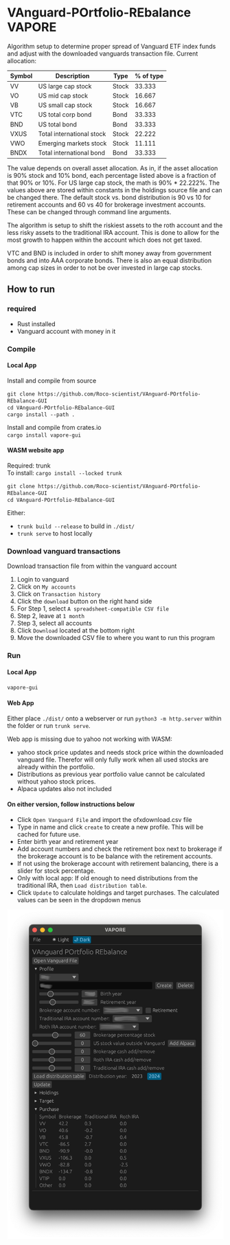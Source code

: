# VAnguard-POrtfolio-REbalance VAPORE
Algorithm setup to determine proper spread of Vanguard ETF index funds and adjust with the downloaded vanguards transaction file.  Current allocation:  
  
|Symbol|Description              |Type |% of type|
|------|-------------------------|-----|---------|
|VV    |US large cap stock       |Stock|33.333   |
|VO    |US mid cap stock         |Stock|16.667   |
|VB    |US small cap stock       |Stock|16.667   |
|VTC   |US total corp bond       |Bond |33.333   |
|BND   |US total bond            |Bond |33.333   |
|VXUS  |Total international stock|Stock|22.222   |
|VWO   |Emerging markets stock   |Stock|11.111   |
|BNDX  |Total international bond |Bond |33.333   |
  
The value depends on overall asset allocation.  As in, if the asset allocation is 90% stock and 10% bond, each percentage listed above is
a fraction of that 90% or 10%. For US large cap stock, the math is 90% * 22.222%.  The values above are stored within
constants in the holdings source file and can be changed there.  The default stock vs. bond distribution
is 90 vs 10 for retirement accounts and 60 vs 40 for brokerage investment accounts.  These can be changed 
through command line arguments.  
  
The algorithm is setup to shift the riskiest assets to the roth account
and the less risky assets to the traditional IRA account.  This is done to allow for the most growth to happen
within the account which does not get taxed.  
  
VTC and BND is included in order to shift money away from government bonds and into AAA corporate bonds.
There is also an equal distribution among cap sizes in order to not be over invested in large cap stocks.

## How to run
### required
- Rust installed
- Vanguard account with money in it

### Compile
#### Local App
Install and compile from source  
```
git clone https://github.com/Roco-scientist/VAnguard-POrtfolio-REbalance-GUI
cd VAnguard-POrtfolio-REbalance-GUI
cargo install --path .
```
  
Install and compile from crates.io  
`cargo install vapore-gui`
#### WASM website app
Required: trunk  
To install: `cargo install --locked trunk`  
  
```
git clone https://github.com/Roco-scientist/VAnguard-POrtfolio-REbalance-GUI
cd VAnguard-POrtfolio-REbalance-GUI
```
Either:
- `trunk build --release` to build in `./dist/`
- `trunk serve` to host locally

### Download vanguard transactions

Download transaction file from within the vanguard account  
1. Login to vanguard
2. Click on `My accounts`
3. Click on `Transaction history`
4. Click the `download` button on the right hand side
5. For Step 1, select `A spreadsheet-compatible CSV file`
6. Step 2, leave at `1 month`
7. Step 3, select all accounts
8. Click `Download` located at the bottom right
9. Move the downloaded CSV file to where you want to run this program

### Run
#### Local App
`vapore-gui`  

#### Web App
Either place `./dist/` onto a webserver or run `python3 -m http.server` within the folder or run `trunk serve`.  
  
Web app is missing due to yahoo not working with WASM:
- yahoo stock price updates and needs stock price within the downloaded vanguard file.  Therefor will only fully work when all used stocks are already within the portfolio.
- Distributions as previous year portfolio value cannot be calculated without yahoo stock prices.
- Alpaca updates also not included

#### On either version, follow instructions below
 
- Click `Open Vanguard File` and import the ofxdownload.csv file
- Type in name and click `create` to create a new profile.  This will be cached for future use.
- Enter birth year and retirement year
- Add account numbers and check the retirement box next to brokerage if the brokerage account is to be balance with the retirement accounts.
- If not using the brokerage account with retirement balancing, there is a slider for stock percentage.
- Only with local app: If old enough to need distributions from the traditional IRA, then `Load distribution table`.
- Click `Update` to calculate holdings and target purchases.  The calculated values can be seen in the dropdown menus
  


![App picture](./vapore-gui.png)
